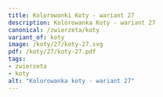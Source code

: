 ```yaml
---
title: Kolorowanki Koty - wariant 27
description: Kolorowanka Koty - wariant 27
canonical: /zwierzeta/koty
variant_of: koty
image: /koty/27/koty-27.svg
pdf: /koty/27/koty-27.pdf
tags:
- zwierzeta
- koty
alt: "Kolorowanka koty - wariant 27"
---
```

